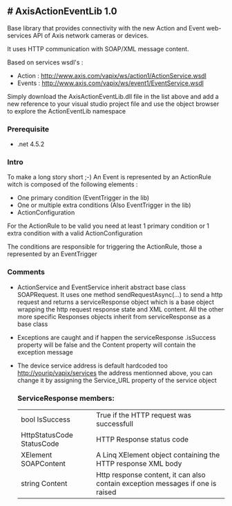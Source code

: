 <H2># AxisActionEventLib 1.0</H2>

Base library that provides connectivity with the new Action and Event web-services API of Axis network cameras or devices.

It uses HTTP communication with SOAP/XML message content.

Based on services wsdl's :

- Action : http://www.axis.com/vapix/ws/action1/ActionService.wsdl
- Events : http://www.axis.com/vapix/ws/event1/EventService.wsdl

Simply download the AxisActionEventLib.dll file in the list above and add a new reference to your visual studio project file and use the object browser to explore the ActionEventLib namespace

<h3>Prerequisite</h3>

- .net 4.5.2

<H3>Intro</H3>

To make a long story short ;-) An Event is represented by an ActionRule witch is composed of the following elements : 

- One primary condition (EventTrigger in the lib) 
- One or multiple extra conditions (Also EventTrigger in the lib)
- ActionConfiguration

For the ActionRule to be valid you need at least 1 primary condition or 1 extra condition with a valid ActionConfiguration

The conditions are responsible for triggering the ActionRule, those a represented by an EventTrigger

<h3>Comments</h3>

- ActionService and EventService inherit abstract base class SOAPRequest. It uses one method sendRequestAsync(...) to send a http request and returns a serviceResponse object which is a base object wrapping the http request response state and XML content. All the other more specific Responses objects inherit from serviceResponse as a base class

- Exceptions are caught and if happen the serviceResponse .isSuccess property will be false and the Content property will contain the exception message 

- The device service address is default hardcoded too <http://yourip/vapix/services> the address mentionned above, you can change it by assigning the Service_URL property of the service object

    <h3>ServiceResponse members:</h3>
    <table>
      <tr>
      <td>bool IsSuccess</td><td>True if the HTTP request was successfull</td>
      </tr>
      <tr>
      <td>HttpStatusCode  StatusCode</td><td>HTTP Response status code</td>
      </tr>
      <tr>
      <td>XElement SOAPContent</td><td>A Linq XElement object containing the HTTP response XML body </td>
      </tr>
      <tr>
      <td>string Content</td><td>Http response content, it can also contain exception messages if one is raised</td>
      </tr>
    </table>
